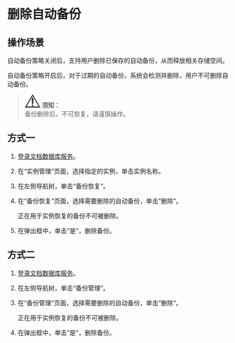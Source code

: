 # 删除自动备份<a name="dds_03_0009"></a>

## 操作场景<a name="section28937012194642"></a>

自动备份策略关闭后，支持用户删除已保存的自动备份，从而释放相关存储空间。

自动备份策略开启后，对于过期的自动备份，系统会检测并删除，用户不可删除自动备份。

>![](public_sys-resources/icon-notice.gif) **须知：**   
>备份删除后，不可恢复，请谨慎操作。  

## 方式一<a name="section19918439472"></a>

1.  [登录文档数据库服务](https://support.huaweicloud.com/qs-dds/dds_02_0043.html)。
2.  在“实例管理“页面，选择指定的实例，单击实例名称。
3.  在左侧导航树，单击“备份恢复“。
4.  在“备份恢复“页面，选择需要删除的自动备份，单击“删除“。

    正在用于实例恢复的备份不可被删除。

5.  在弹出框中，单击“是“，删除备份。

## 方式二<a name="section19194391177"></a>

1.  [登录文档数据库服务](https://support.huaweicloud.com/qs-dds/dds_02_0043.html)。
2.  在左侧导航树，单击“备份管理“。
3.  在“备份管理“页面，选择需要删除的自动备份，单击“删除“。

    正在用于实例恢复的备份不可被删除。

4.  在弹出框中，单击“是“，删除备份。

